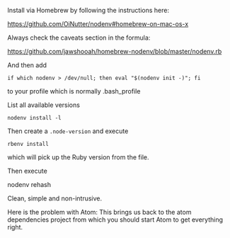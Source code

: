 Install via Homebrew by following the instructions here:

https://github.com/OiNutter/nodenv#homebrew-on-mac-os-x

Always check the caveats section in the formula:

https://github.com/jawshooah/homebrew-nodenv/blob/master/nodenv.rb

And then add

    if which nodenv > /dev/null; then eval "$(nodenv init -)"; fi

to your profile which is normally .bash_profile

List all available versions

    nodenv install -l

Then create a `.node-version` and execute

    rbenv install

which will pick up the Ruby version from the file.

Then execute

nodenv rehash

Clean, simple and non-intrusive.

Here is the problem with Atom: This brings us back to the atom dependencies
project from which you should start Atom to get everything right.

